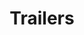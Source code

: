 ---
title: "Trailers"
description: "Gooseneck trailers drop right on site, freeing workspace for all trades. No more costly shuttles from distant warehouses. Just rapid roll-in deployment that gets your crew loading materials the same morning."
image: "../../assets/images/equipment/trailers/climate-controlled-trailer.PNG"
features:
  - "Stream live data to your phone, 24/7 nationwide"
  - "Plug-&-Play Power: On-board generator with shore-power option"
  - "Commercial-grade HVAC + humidifier/de-humidifier lock temperature"
  - "We deliver, level, and dial-in climate in under 30 minutes"
specifications:
  - label: "Length"
    value: "20 ft to 44 ft (customizable)"
  - label: "Height"
    value: "7 ft to 8 ft 4 in (customizable)"
  - label: "Width"
    value: "8 ft"
  - label: "Power"
    value: "On-board generator with backup generator and shore-power option"
  - label: "Climate Control"
    value: "Commercial-grade HVAC with humidity control"
order_button_text: "Get Trailer Quote"
--- 